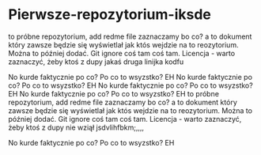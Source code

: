 # Pierwsze-repozytorium-iksde
to próbne repozytorium, add redme file zaznaczamy bo co? a to dokument który zawsze będzie się wyświetlał  jak któs wejdzie na to reozytorium. Można to później dodać. Git ignore coś tam coś tam. Licencja - warto zaznaczyć, żeby ktoś z dupy 
jakaś druga linijka kodfu

No kurde faktycznie po co? Po co to wsyzstko? EH
No kurde faktycznie po co? Po co to wsyzstko? EH
No kurde faktycznie po co? Po co to wsyzstko? EH
No kurde faktycznie po co? Po co to wsyzstko? EH
to próbne repozytorium, add redme file zaznaczamy bo co? a to dokument który zawsze będzie się wyświetlał  jak któs wejdzie na to reozytorium. Można to później dodać. Git ignore coś tam coś tam. Licencja - warto zaznaczyć, żeby ktoś z dupy nie wziął
jsdvlihfbkm;,,,,


No kurde faktycznie po co?
Po co to wsyzstko?
EH
